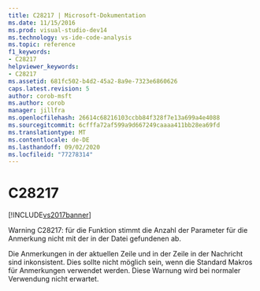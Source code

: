 ```yaml
---
title: C28217 | Microsoft-Dokumentation
ms.date: 11/15/2016
ms.prod: visual-studio-dev14
ms.technology: vs-ide-code-analysis
ms.topic: reference
f1_keywords:
- C28217
helpviewer_keywords:
- C28217
ms.assetid: 681fc502-b4d2-45a2-8a9e-7323e6860626
caps.latest.revision: 5
author: corob-msft
ms.author: corob
manager: jillfra
ms.openlocfilehash: 26614c68216103ccbb84f328f7e13a699a4e4088
ms.sourcegitcommit: 6cfffa72af599a9d667249caaaa411bb28ea69fd
ms.translationtype: MT
ms.contentlocale: de-DE
ms.lasthandoff: 09/02/2020
ms.locfileid: "77278314"
---
```

# <a name="c28217"></a>C28217
[!INCLUDE[vs2017banner](../includes/vs2017banner.md)]

Warning C28217: für die Funktion stimmt die Anzahl der Parameter für die Anmerkung nicht mit der in der Datei gefundenen ab.  
  
 Die Anmerkungen in der aktuellen Zeile und in der Zeile in der Nachricht sind inkonsistent. Dies sollte nicht möglich sein, wenn die Standard Makros für Anmerkungen verwendet werden. Diese Warnung wird bei normaler Verwendung nicht erwartet.
